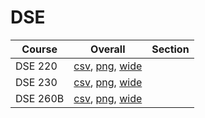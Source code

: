 # DSE

| Course | Overall | Section |
| ------ | ------- | ------- |
| DSE 220 | [csv](https://github.com/UCSD-Historical-Enrollment-Data/2024Spring/blob/main/overall/DSE%20220.csv), [png](https://raw.githubusercontent.com/UCSD-Historical-Enrollment-Data/2024Spring/main/plot_overall/DSE%20220.png), [wide](https://raw.githubusercontent.com/UCSD-Historical-Enrollment-Data/2024Spring/main/plot_overall_wide/DSE%20220.png) |  |
| DSE 230 | [csv](https://github.com/UCSD-Historical-Enrollment-Data/2024Spring/blob/main/overall/DSE%20230.csv), [png](https://raw.githubusercontent.com/UCSD-Historical-Enrollment-Data/2024Spring/main/plot_overall/DSE%20230.png), [wide](https://raw.githubusercontent.com/UCSD-Historical-Enrollment-Data/2024Spring/main/plot_overall_wide/DSE%20230.png) |  |
| DSE 260B | [csv](https://github.com/UCSD-Historical-Enrollment-Data/2024Spring/blob/main/overall/DSE%20260B.csv), [png](https://raw.githubusercontent.com/UCSD-Historical-Enrollment-Data/2024Spring/main/plot_overall/DSE%20260B.png), [wide](https://raw.githubusercontent.com/UCSD-Historical-Enrollment-Data/2024Spring/main/plot_overall_wide/DSE%20260B.png) |  |
